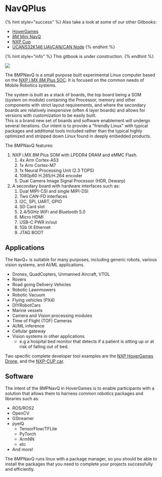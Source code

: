 # NavQPlus

{% hint style="success" %}
Also take a look at some of our other Gitbooks:

* [HoverGames](https://app.gitbook.com/o/-L9GLsni4p7csCR7QCJ8/s/-L9GLtb-Tz\_XaKbQu-Al/)
* [8M Mini NavQ](https://app.gitbook.com/o/-L9GLsni4p7csCR7QCJ8/s/-M-CCnxDe4dTvAz3QmDw/)
* [NXP Cup](https://app.gitbook.com/o/-L9GLsni4p7csCR7QCJ8/s/-L9GLtaxrQtBdBRsFIJB/)
* [UCANS32K146 UAVCAN/CAN Node](https://app.gitbook.com/o/-L9GLsni4p7csCR7QCJ8/s/-M7FJ\_hQKd8L0MNgduui/)
{% endhint %}

{% hint style="info" %}
This gitbook is under construction.
{% endhint %}

![](.gitbook/assets/navqplus_image.jpg)

The 8MPNavQ is a small purpose built experimental Linux computer based on the [NXP i.MX 8M Plus SOC](https://www.nxp.com/products/processors-and-microcontrollers/arm-processors/i-mx-applications-processors/i-mx-8-processors/i-mx-8m-plus-arm-cortex-a53-machine-learning-vision-multimedia-and-industrial-iot:IMX8MPLUS). It is focused on the common needs of Mobile Robotics systems.

The system is built as a stack of boards, the top board being a SOM (system on module) containing the Processor, memory and other components with strict layout requirements, and where the secondary boards are relatively inexpensive (often 4 layer boards) and allows for versions with customization to be easily built.\
This is a brand new set of boards and software enablement will undergo several iterations. Our intent is to provide a "friendly Linux" with typical packages and additional tools included rather than the typical highly optimized and stripped down Linux found in deeply embedded products.

The 8MPNavQ features:

1. NXP i.MX 8M Plus SOM with LPDDR4 DRAM and eMMC Flash.
   1. 4x Arm Cortex-A53
   2. 1x Arm Cortex-M7
   3. 1x Neural Processing Unit (2.3 TOPS)
   4. 1080p60 H.265/H.264 encoder
   5. Dual Camera Image Signal Processor (HDR, Dewarp)
2. A secondary board with hardware interfaces such as:
   1. Dual MIPI-CSI and single MIPI-DSI
   2. Two CAN-FD interfaces
   3. I2C, SPI, UART, GPIO
   4. SD Card slot
   5. 2.4/5GHz WiFi and Bluetooth 5.0
   6. Micro HDMI
   7. USB-C PWR in/out
   8. 1Gb IX Ethernet
   9. JTAG BOOT

## Applications

The NavQ+ is suitable for many purposes, including generic robots, various vision systems, and AI/ML applications.

* Drones, QuadCopters, Unmanned Aircraft, VTOL
* Rovers
* Road going Delivery Vehicles
* Robotic Lawnmowers
* Robotic Vacuum
* Flying vehicles (PX4)
* DIYRobotCars
* Marine vessels
* Camera and Vision processing modules
* Time of Flight (TOF) Cameras
* AI/ML inference
* Cellular gateway
* Vision systems in other applications
  * e.g a hospital bed monitor that detects if a patient is sitting up or at risk of falling out of bed.

Two specific complete developer tool examples are the [NXP HoverGames Drone](https://nxp.gitbook.io/hovergames), and the [NXP-CUP car](https://nxp.gitbook.io/nxp-cup).

## Software

The intent of the 8MPNavQ in HoverGames is to enable participants with a solution that allows them to harness common robotics packages and libraries such as:

* ROS/ROS2
* OpenCV
* GStreamer
* pyeIQ
  * TensorFlow/TFLite
  * PyTorch
  * ArmNN
  * etc
* And more!

The 8MPNavQ runs linux with a package manager, so you should be able to install the packages that you need to complete your projects successfully and efficiently.

